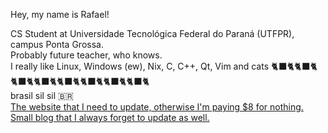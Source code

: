 Hey, my name is Rafael!

CS Student at Universidade Tecnológica Federal do Paraná (UTFPR), campus Ponta Grossa.\
Probably future teacher, who knows.\
I really like Linux, Windows (ew), Nix, C, C++, Qt, Vim and cats 🐈‍⬛🐈🐈‍⬛🐈🐈‍⬛🐈🐈‍⬛🐈🐈‍⬛🐈🐈‍⬛🐈🐈‍⬛🐈🐈‍⬛🐈\
brasil sil sil 🇧🇷\
[The website that I need to update, otherwise I'm paying $8 for nothing.](https://www.meou.boo/)\
[Small blog that I always forget to update as well.](https://blog.meou.boo/)
